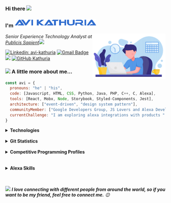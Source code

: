 ### Hi there <img width="25px" src="https://reach.at/assets/images/waving-emoji.gif"/>
### I'm <img src="https://raw.githubusercontent.com/Kathuria/Kathuria/master/anmated-name.gif"/>
<img align='right' src="https://raw.githubusercontent.com/Kathuria/Kathuria/master/avatar.png" width="230">
<p><em>Senior Experience Technology Analyst at <a href="https://www.publicissapient.com/">Publicis Sapient</a><img src="https://media.giphy.com/media/WUlplcMpOCEmTGBtBW/giphy.gif" width="30"> 
</em></p>

[![Linkedin: avi-kathuria](https://img.shields.io/badge/-avi%20kathuria-blue?style=plastic&logo=Linkedin&logoColor=white&link=https://www.linkedin.com/in/avi-kathuria-6b222763/)](https://www.linkedin.com/in/avi-kathuria-6b222763/)
[![Gmail Badge](https://img.shields.io/badge/-avikathuria21@gmail.com-c14438?style=plastic&logo=Gmail&logoColor=white&link=mailto:avikathuria21@gmail.com)](mailto:avikathuria21@gmail.com)
![](https://komarev.com/ghpvc/?username=Kathuria&color=green)
[![GitHub Kathuria](https://img.shields.io/github/followers/Kathuria?label=follow&style=social)](https://github.com/Kathuria)


### <img src="https://media.giphy.com/media/VgCDAzcKvsR6OM0uWg/giphy.gif" width="50"> A little more about me...  

```javascript
const avi = {
  pronouns: "he" | "his",
  code: [Javascript, HTML, CSS, Python, Java, PHP, C++, C, Alexa],
  tools: [React, Mobx, Node, Storybook, Styled-Components, Jest],
  architecture: ["event-driven", "design system pattern"],
  communityMember: ["Google Developers Group, JS Lovers and Alexa Developers"],
  currentChallenge: "I am exploring alexa integrations with products "
}
```
<details close>
<summary><b>Technologies</b></summary>

![JavaScript](https://img.shields.io/badge/-JavaScript-black?style=plastic&logo=javascript)
![Nodejs](https://img.shields.io/badge/-Nodejs-black?style=plastic&logo=Node.js)
![Python](https://img.shields.io/badge/-Python-black?style=plastic&logo=Python)
![React](https://img.shields.io/badge/-React-black?style=plastic&logo=react)
![Java](https://img.shields.io/badge/-java-E34A86?style=plastic&logo=java)
![C++](https://img.shields.io/badge/-C++-00599C?style=plastic&logo=c)
![HTML5](https://img.shields.io/badge/-HTML5-E34F26?style=plastic&logo=html5&logoColor=white)
![CSS3](https://img.shields.io/badge/-CSS3-1572B6?style=plastic&logo=css3)
![Bootstrap](https://img.shields.io/badge/-Bootstrap-563D7C?style=plastic&logo=bootstrap)
![TypeScript](https://img.shields.io/badge/-TypeScript-007ACC?style=plastic&logo=typescript)
![MySQL](https://img.shields.io/badge/-MySQL-black?style=plastic&logo=mysql)
![Heroku](https://img.shields.io/badge/-Heroku-430098?style=plastic&logo=heroku)
![Amazon AWS](https://img.shields.io/badge/Amazon%20AWS-232F3E?style=plastic&logo=amazon-aws)
![Google Cloud](https://img.shields.io/badge/Google%20Cloud-black?style=plastic&logo=google-cloud)
![Git](https://img.shields.io/badge/-Git-black?style=plastic&logo=git)
![GitHub](https://img.shields.io/badge/-GitHub-181717?style=plastic&logo=github)
![GitLab](https://img.shields.io/badge/-GitLab-FCA121?style=plastic&logo=gitlab)
![Raspberry Pi](https://img.shields.io/badge/-Raspberry%20Pi-C51A4A?style=plastic&logo=Raspberry-Pi)
</details>
<br />

<details close>
<summary><b>Git Statistics</b></summary>
<p align="left">
  <img height="170px" src="https://github-readme-stats.vercel.app/api?username=Kathuria&show_icons=true&include_all_commits=true&theme=buefy"/>
  &nbsp;&nbsp;&nbsp;&nbsp;&nbsp;
  <img src="https://github-readme-stats.vercel.app/api/top-langs/?username=Kathuria&layout=compact&theme=buefy"/>
</p>
</details>
<br />

<details close>
<summary><b>Competitive Programming Profiles</b></summary>
<a href="https://www.hackerrank.com/Kathuria" title='Hackerrank'>
    <img align="left" alt="Avi's hackerrank" width="40px" src="https://cdn.cutshort.io/public/companies/572b17e20aeee5dd0b12e94a/hackerrank-logo" />
</a>
<a href="http://www.hackerearth.com/@kathuria.avi" title='Hackerearth'>
    <img align="left" alt="Avi's Hackerearth" width="32px" src="https://res-2.cloudinary.com/crunchbase-production/image/upload/c_lpad,h_256,w_256,f_auto,q_auto:eco/v1445268576/bus7umjcy0wqunjefizi.jpg" />
</a>
<a href="https://www.codecademy.com/profiles/Kathuria" title='Codecademy'>
    <img align="left" alt="Avi's Codecademy" width="40px" src="https://alternative.me/media/256/codecademy-icon-kaifscwzqkl89ywi-c.png" />
</a>
<a href="https://codepen.io/avi_kathuria" title='Codepen'>
    <img align="left" alt="Avi's Codepen" width="40px" src="https://cdn.jsdelivr.net/npm/simple-icons@3.2.0/icons/codepen.svg" />
</a>
<a href="https://www.techgig.com/avi18" title='TechGig'>
    <img align="left" alt="Avi's TechGig" width="40px" src="https://is2-ssl.mzstatic.com/image/thumb/Purple118/v4/82/44/9a/82449a69-2661-df27-4cef-82a0f668fdc4/source/256x256bb.jpg" />
</a>   
<a href="https://projecteuler.net/progress" title='ProjectEuler'>
    <img align="left" alt="Avi's ProjectEuler" width="40px" src="https://nl.mathworks.com/images/responsive/supporting/matlabcentral/cody/badges/project_euler.png" />
</a>  
<a href="https://sapient.udemy.com/user/avi-kathuria/" title='Udemy'>
    <img align="left" alt="Avi's Udemy" width="40px" src="https://pbs.twimg.com/profile_images/1251141687000264704/U6aXex47_400x400.png" />
</a>    
<a href="https://www.coursera.org/user/e772ef4969c9d33f567c951ad217e3fb" title='Coursera'>
    <img align="left" alt="Avi's Coursera" width="40px" src="https://ucarecdn.com/e483b814-5ca9-4784-95b8-be011000c26e/-/format/jpeg/-/progressive/yes/-/preview/480x480/" />
</a>
<a href="https://app.pluralsight.com/profile/avi-kathuria" title='Pluralsight'>
    <img align="left" alt="Avi's Pluralsight" width="40px" src="https://user-images.githubusercontent.com/4683221/34775011-89bb46c2-f609-11e7-8bd1-d7a70d2277fd.jpg" />
</a>  
</details>
<br /> <br />

<details close>
<summary><b>Alexa Skills</b></summary>
<a href="https://www.amazon.in/Kathuria-Indian-National-Anthem/dp/B077GSNST1" title='Indian National Anthem'>
    <img align="left" alt="Indian National Anthem Skill" width="60px" src="https://images-na.ssl-images-amazon.com/images/I/71FNomBSzKL.png" />
</a>
<a href="https://www.amazon.in/Kathuria-Rhymes-for-Kids/dp/B0796D42N4" title='Rhymes for Kids'>
    <img align="left" alt="Rhymes for Kids Skill" width="60px" src="https://images-na.ssl-images-amazon.com/images/I/71j8Olevq-L.png" />
</a>
<a href="https://www.amazon.in/Kathuria-India-Tour-Guide/dp/B07C1CH2PV" title='India Tour Guide'>
    <img align="left" alt="India Tour Guide Skill" width="60px" src="https://images-na.ssl-images-amazon.com/images/I/810MeOUV7rL.png" />
</a>
<a href="https://www.amazon.in/Kathuria-Smoke-Count/dp/B07CKHTG1P" title='Smoke Count'>
    <img align="left" alt="Smoke Count Skill" width="60px" src="https://images-na.ssl-images-amazon.com/images/I/61rMNIU15nL.png" />
</a>
<a href="https://www.amazon.in/Kathuria-Indian-Traditions/dp/B07HLYQ74P" title='Indian Traditions'>
    <img align="left" alt="Indian Traditions Skill" width="60px" src="https://images-na.ssl-images-amazon.com/images/I/71RWvDjxz0L.png" />
</a>   
<a href="https://www.amazon.in/Kathuria-Cramming-Tricks/dp/B07JMH2C73" title='Cramming Tricks'>
    <img align="left" alt="Cramming Tricks Skill" width="60px" src="https://images-na.ssl-images-amazon.com/images/I/71efn6edNnL.png" />
</a>  
<a href="https://www.amazon.in/Kathuria-Three-Words/dp/B07JN1R5M6" title='Three Words'>
    <img align="left" alt="Three Words Skill" width="60px" src="https://images-na.ssl-images-amazon.com/images/I/716BWFwT6PL.png" />
</a>    
<a href="https://www.amazon.in/Kathuria-Interview-HW/dp/B07JNDCMVY" title='Interview HW'>
    <img align="left" alt="Interview HW Skill" width="60px" src="https://images-na.ssl-images-amazon.com/images/I/61QAWGJsmsL.png" />
</a>
<a href="https://www.amazon.in/Kathuria-Jump-Numbers/dp/B07RT4D52S" title='Jump Numbers'>
    <img align="left" alt="Jump Numbers Skill" width="60px" src="https://images-na.ssl-images-amazon.com/images/I/71MD24dGUwL.png" />
</a>  
<a href="https://www.amazon.in/Kathuria-b-c/dp/B07WSPV1NW" title='क ख ग'>
    <img align="left" alt="क ख ग Skill" width="60px" src="https://images-na.ssl-images-amazon.com/images/I/812fTlVZMSL.png" />
</a>   
</details>
<br /> <br />

<!-- Feel free to reach out and introduce yourself :D-->
<img src="https://media.giphy.com/media/LnQjpWaON8nhr21vNW/giphy.gif" width="60"> <em><b>I love connecting with different people from around the world, so if you want to be my friend, feel free to connect me.</b> 😊</em>

<!--The End, special thanks to all the wonderful people who made the GitHub profile readme stats/workflows to make my profile look fabulously dynamic ❤️-->
